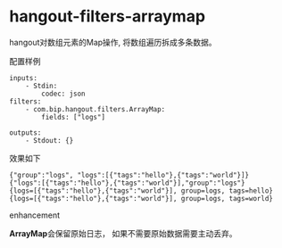 # hangout-filters-arraymap


hangout对数组元素的Map操作, 将数组遍历拆成多条数据。

配置样例
```
inputs:
    - Stdin:
        codec: json
filters:
    - com.bip.hangout.filters.ArrayMap:
        fields: ["logs"]
          
outputs:
    - Stdout: {}
```

效果如下
```
{"group":"logs", "logs":[{"tags":"hello"},{"tags":"world"}]}
{"logs":[{"tags":"hello"},{"tags":"world"}],"group":"logs"}
{logs=[{"tags":"hello"},{"tags":"world"}], group=logs, tags=hello}
{logs=[{"tags":"hello"},{"tags":"world"}], group=logs, tags=world}
```

enhancement

**ArrayMap**会保留原始日志， 如果不需要原始数据需要主动丢弃。
